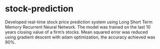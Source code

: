 # stock-prediction
Developed real-time stock price prediction system using Long Short Term Memory Recurrent Neural Network. The model was trained on the last 10 years closing value of a firm’s stocks. Mean squared error was reduced using gradient descent with adam optimization, the accuracy achieved was 90%. 

